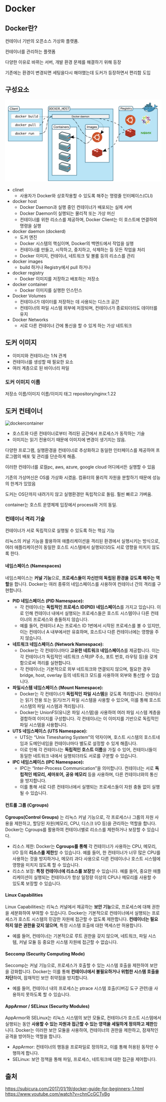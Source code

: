 # Docker 

## Docker란?

컨테이너 기반의 오픈소스 가상화 플랫폼.

컨테이너를 관리하는 플랫폼

다양한 이유로 바뀌는 서버, 개발 환경 문제를 해결하기 위해 등장

기존에는 환경이 변경되면 세팅을다시 해야했는데 도커가 등장하면서 편리함 도입

## 구성요소
![dockerarchi](../../images/docker/dockerarch.png)
- clinet 
  - 사용자가 Docker와 상호작용할 수 있도록 해주는 명령줄 인터페이스(CLI)
- docker host
  - Docker Daemon과 실행 중인 컨테이너가 배포되는 실제 서버
  - Docker Daemon이 실행되는 물리적 또는 가상 머신
  - 컨테이너를 위한 리소스를 제공하며, Docker Client는 이 호스트에 연결하여 명령을 실행
- docker daemon (dockerd)
  - 도커 엔진
  - Docker 시스템의 핵심이며, Docker의 백엔드에서 작업을 실행
  - 컨테이너를 만들고, 시작하고, 중지하고, 삭제하는 등 모든 작업을 처리
  - Docker 이미지, 컨테이너, 네트워크 및 볼륨 등의 리소스를 관리
- docker images
  - build 하거나 Registry에서 pull 하거나
- docker registry
  - Docker 이미지를 저장하고 배포하는 저장소
- docker container
  - Docker 이미지를 실행한 인스턴스
- Docker Volumes
  - 컨테이너가 데이터를 저장하는 데 사용되는 디스크 공간
  - 컨테이너의 파일 시스템 외부에 저장되며, 컨테이너가 종료되더라도 데이터를 유지
- Docker Networks
  - 서로 다른 컨테이너 간에 통신을 할 수 있게 하는 가상 네트워크

## 도커 이미지
- 이미지와 컨테이너는 1:N 관계
- 컨테이너를 생성할 때 필요한 요소
- 여러 계층으로 된 바이너리 파일

### 도커 이미지 이름
저장소 이름/이미지 이름/이미지 태그
repository/nginx:1.22

## 도커 컨테이너

![dockercontainer](../../images/docker/dockercontainer.png)

- 호스트와 다른 컨테이너로부터 격리된 공간에서 프로세스가 동작하는 기술
- 이미지는 읽기 전용이기 때문에 이미지에 변경이 생기지는 않음.

다양한 프로그램, 실행환경을 컨테이너로 추상화하고 동일한 인터페이스를 제공하여 프로그램의 배포 및 관리를 단순하게 해줌.

이러한 컨테이너를 로컬pc, aws, azure, google cloud 어디에서든 실행할 수 있음

기존의 가상머신은 OS를 가상화 시켰음. 컴퓨터의 물리적 자원을 분할하기 때문에 성능의 한계가 있었음

도커는 OS단까지 내려가지 않고 실행환경만 독립적으로 돌림. 훨씬 빠르고 가벼움.

container는 호스트 운영체제 입장에서 process와 거의 동일.

### 컨테이너 격리 기술 

컨테이너가 서로 독립적으로 실행될 수 있도록 하는 핵심 기능

리눅스의 커널 기능을 활용하여 애플리케이션을 격리된 환경에서 실행시키는 방식으로, 여러 애플리케이션이 동일한 호스트 시스템에서 실행되더라도 서로 영향을 미치지 않도록 한다.

#### 네임스페이스 (Namespaces)

네임스페이스는 **커널 기능**으로, **프로세스들이 자신만의 독립된 환경을 갖도록 해주는 역할**을 합니다. Docker는 여러 종류의 네임스페이스를 사용하여 컨테이너 간의 격리를 구현합니다.
-	**PID 네임스페이스 (PID Namespace):**
    -	각 컨테이너는 **독립적인 프로세스 ID(PID) 네임스페이스**를 가지고 있습니다. 이로 인해 컨테이너 내에서 실행되는 프로세스들은 호스트 시스템이나 다른 컨테이너의 프로세스와 충돌하지 않습니다.
    -	예를 들어, 컨테이너 A는 프로세스 ID 1번에서 시작된 프로세스를 볼 수 있지만, 이는 컨테이너 A 내부에서만 유효하며, 호스트나 다른 컨테이너에는 영향을 주지 않습니다.
-	**네트워크 네임스페이스 (Network Namespace):**
    -	Docker는 각 컨테이너마다 **고유한 네트워크 네임스페이스**를 제공합니다. 이는 각 컨테이너가 독립적인 네트워크 스택(IP 주소, 포트 번호, 라우팅 등)을 갖게 함으로써 격리를 실현합니다.
    -	각 컨테이너는 기본적으로 외부 네트워크와 연결되지 않으며, 필요한 경우 bridge, host, overlay 등의 네트워크 모드를 사용하여 외부와 통신할 수 있습니다.
-	**파일시스템 네임스페이스 (Mount Namespace):**
    -	Docker는 각 컨테이너가 **독립적인 파일 시스템**을 갖도록 격리합니다. 컨테이너는 읽기 전용 또는 읽기/쓰기 파일 시스템을 사용할 수 있으며, 이를 통해 호스트 시스템의 파일 시스템과 격리됩니다.
    -	Docker는 UnionFS(유니온 파일 시스템)을 사용하여 여러 파일 시스템 계층을 결합하여 이미지를 구성합니다. 각 컨테이너는 이 이미지를 기반으로 독립적인 파일 시스템을 사용합니다.
-	**UTS 네임스페이스 (UTS Namespace):**
    -	UTS는 “Unix Timesharing System”의 약자이며, 호스트 시스템의 호스트네임과 도메인네임을 컨테이너마다 별도로 설정할 수 있게 해줍니다.
    -	이로 인해 각 컨테이너는 **독립적인 호스트 이름**을 가질 수 있어, 컨테이너들이 동일한 네트워크 내에서 실행되더라도 서로를 구분할 수 있습니다.
-	**IPC 네임스페이스 (IPC Namespace):**
    -	IPC는 “Inter-Process Communication”을 의미합니다. 컨테이너는 서로 **독립적인 메모리, 세마포어, 공유 메모리** 등을 사용하며, 다른 컨테이너와의 통신을 방지합니다.
    -	이를 통해 서로 다른 컨테이너에서 실행되는 프로세스들이 자원 충돌 없이 실행될 수 있습니다.

#### 컨트롤 그룹 (Cgroups)

**Cgroups(Control Groups)** 는 리눅스 커널 기능으로, 각 프로세스나 그룹의 자원 사용을 제한하고, 할당된 자원(메모리, CPU, 디스크 I/O 등)을 관리하는 역할을 합니다. Docker는 Cgroups를 활용하여 컨테이너별로 리소스를 제한하거나 보장할 수 있습니다.
-	리소스 제한: Docker는 **Cgroups를 통해** 각 컨테이너가 사용하는 CPU, 메모리, I/O 등의 **리소스를 제한**할 수 있습니다. 예를 들어, 한 컨테이너가 너무 많은 CPU를 사용하는 것을 방지하거나, 메모리 과다 사용으로 다른 컨테이너나 호스트 시스템에 영향을 미치지 않도록 할 수 있습니다.
-	리소스 보장: **특정 컨테이너에 리소스를 보장**할 수 있습니다. 예를 들어, 중요한 애플리케이션이 실행되는 컨테이너가 항상 일정량 이상의 CPU나 메모리를 사용할 수 있도록 보장할 수 있습니다.

#### Linux Capabilities

Linux Capabilities는 리눅스 커널에서 제공하는 **보안 기능**으로, 프로세스에 대해 권한을 세분화하여 부여할 수 있습니다. Docker는 기본적으로 컨테이너에서 실행되는 프로세스가 호스트 시스템의 민감한 자원에 접근할 수 없도록 제한합니다. **컨테이너는 필요하지 않은 권한을 갖지 않으며**, 특정 시스템 호출에 대한 액세스만 허용합니다.
-	예를 들어, 컨테이너는 기본적으로 루트 권한을 갖지 않으며, 네트워크, 파일 시스템, 커널 모듈 등 중요한 시스템 자원에 접근할 수 없습니다.

#### Seccomp (Security Computing Mode)

Seccomp는 커널 기능으로, 프로세스가 호출할 수 있는 시스템 호출을 제한하여 보안을 강화합니다. Docker는 이를 통해 **컨테이너에서 불필요하거나 위험한 시스템 호출을 차단**하여, 잠재적인 보안 취약점을 방지합니다.
-	예를 들어, 컨테이너 내의 프로세스는 ptrace 시스템 호출(디버깅 도구 관련)을 사용하지 못하도록 할 수 있습니다.

#### AppArmor / SELinux (Security Modules)

AppArmor와 SELinux는 리눅스 시스템의 보안 모듈로, 컨테이너가 호스트 시스템에서 실행되는 동안 **사용할 수 있는 자원과 접근할 수 있는 영역을 세밀하게 정의하고 제한**합니다. Docker는 이러한 보안 모듈을 사용하여, 컨테이너의 권한을 제한하고, 잠재적인 공격을 방어하는 역할을 합니다.
-	AppArmor: 컨테이너의 행동을 프로파일로 정의하고, 이를 통해 허용된 동작만 수행하게 합니다.
-	SELinux: 보안 정책을 통해 파일, 프로세스, 네트워크에 대한 접근을 제어합니다.




## 출처 

https://subicura.com/2017/01/19/docker-guide-for-beginners-1.html
https://www.youtube.com/watch?v=chnCcGCTyBg